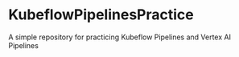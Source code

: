 # KubeflowPipelinesPractice
A simple repository for practicing Kubeflow Pipelines and Vertex AI Pipelines

